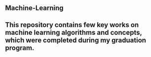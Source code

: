 ## Machine-Learning
## This repository contains few key works on machine learning algorithms and concepts, which were completed during my graduation program.
